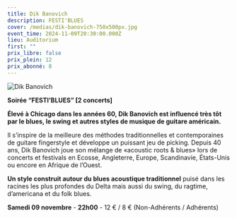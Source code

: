 ```yaml
---
title: Dik Banovich
description: FESTI'BLUES
cover: /medias/dik-banovich-750x500px.jpg
event_time: 2024-11-09T20:30:00.000Z
lieu: Auditorium
first: ""
prix_libre: false
prix_plein: 12
prix_abonné: 8
---
```

![Dik Banovich](/medias/dik-banovich-750x500px.jpg "FESTI'BLUES")

**Soirée “FESTI’BLUES” \[2 concerts]**

**Élevé à Chicago dans les années 60, Dik Banovich est influencé très tôt par le blues, le swing et autres styles de musique de guitare américain.** 

Il s’inspire de la meilleure des méthodes traditionnelles et contemporaines de guitare fingerstyle et développe un puissant jeu de picking. Depuis 40 ans, Dik Banovich joue son mélange de «acoustic roots & blues» lors de concerts et festivals en Ecosse, Angleterre, Europe, Scandinavie, États-Unis ou encore en Afrique de l’Ouest. 

**Un style construit autour du blues acoustique traditionnel** puisé dans les racines les plus profondes du Delta mais aussi du swing, du ragtime, d’americana et du folk blues.

**Samedi 09 novembre** - **22h00** - 12 € / 8 € (Non-Adhérents / Adhérents)